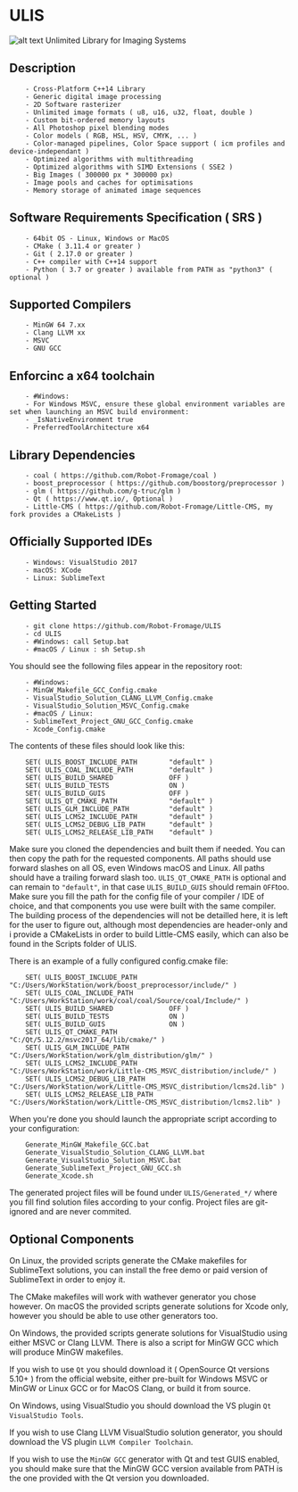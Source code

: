 # ULIS
![alt text](http://clementberthaud.com/dev/dep/ULIS/media/com/Banner.png "ULIS")
Unlimited Library for Imaging Systems

## Description
        - Cross-Platform C++14 Library
        - Generic digital image processing
        - 2D Software rasterizer
        - Unlimited image formats ( u8, u16, u32, float, double )
        - Custom bit-ordered memory layouts
        - All Photoshop pixel blending modes
        - Color models ( RGB, HSL, HSV, CMYK, ... )
        - Color-managed pipelines, Color Space support ( icm profiles and device-independant )
        - Optimized algorithms with multithreading
        - Optimized algorithms with SIMD Extensions ( SSE2 )
        - Big Images ( 300000 px * 300000 px)
        - Image pools and caches for optimisations
        - Memory storage of animated image sequences

## Software Requirements Specification ( SRS )
        - 64bit OS - Linux, Windows or MacOS
        - CMake ( 3.11.4 or greater )
        - Git ( 2.17.0 or greater )
        - C++ compiler with C++14 support
        - Python ( 3.7 or greater ) available from PATH as "python3" ( optional )

## Supported Compilers
        - MinGW 64 7.xx
        - Clang LLVM xx
        - MSVC
        - GNU GCC
        
## Enforcinc a x64 toolchain
        - #Windows:
        - For Windows MSVC, ensure these global environment variables are set when launching an MSVC build environment:
        - _IsNativeEnvironment true
        - PreferredToolArchitecture x64

## Library Dependencies
        - coal ( https://github.com/Robot-Fromage/coal )
        - boost_preprocessor ( https://github.com/boostorg/preprocessor )
        - glm ( https://github.com/g-truc/glm )
        - Qt ( https://www.qt.io/, Optional )
        - Little-CMS ( https://github.com/Robot-Fromage/Little-CMS, my fork provides a CMakeLists )


## Officially Supported IDEs
        - Windows: VisualStudio 2017
        - macOS: XCode
        - Linux: SublimeText

## Getting Started
        - git clone https://github.com/Robot-Fromage/ULIS
        - cd ULIS
        - #Windows: call Setup.bat
        - #macOS / Linux : sh Setup.sh

You should see the following files appear in the repository root:

        - #Windows:
        - MinGW_Makefile_GCC_Config.cmake
        - VisualStudio_Solution_CLANG_LLVM_Config.cmake
        - VisualStudio_Solution_MSVC_Config.cmake
        - #macOS / Linux:
        - SublimeText_Project_GNU_GCC_Config.cmake
        - Xcode_Config.cmake

The contents of these files should look like this:

        SET( ULIS_BOOST_INCLUDE_PATH        "default" )
        SET( ULIS_COAL_INCLUDE_PATH         "default" )
        SET( ULIS_BUILD_SHARED              OFF )
        SET( ULIS_BUILD_TESTS               ON )
        SET( ULIS_BUILD_GUIS                OFF )
        SET( ULIS_QT_CMAKE_PATH             "default" )
        SET( ULIS_GLM_INCLUDE_PATH          "default" )
        SET( ULIS_LCMS2_INCLUDE_PATH        "default" )
        SET( ULIS_LCMS2_DEBUG_LIB_PATH      "default" )
        SET( ULIS_LCMS2_RELEASE_LIB_PATH    "default" )

Make sure you cloned the dependencies and built them if needed. You can then copy the path for the requested components. All paths should use forward slashes on all OS, even Windows macOS and Linux. All paths should have a trailing forward slash too. `ULIS_QT_CMAKE_PATH` is optional and can remain to `"default"`, in that case `ULIS_BUILD_GUIS` should remain `OFF`too. Make sure you fill the path for the config file of your compiler / IDE of choice, and that components you use were built with the same compiler. The building process of the dependencies will not be detailled here, it is left for the user to figure out, although most dependencies are header-only and i provide a CMakeLists in order to build Little-CMS easily, which can also be found in the Scripts folder of ULIS.

There is an example of a fully configured config.cmake file:

        SET( ULIS_BOOST_INCLUDE_PATH        "C:/Users/WorkStation/work/boost_preprocessor/include/" )
        SET( ULIS_COAL_INCLUDE_PATH         "C:/Users/WorkStation/work/coal/coal/Source/coal/Include/" )
        SET( ULIS_BUILD_SHARED              OFF )
        SET( ULIS_BUILD_TESTS               ON )
        SET( ULIS_BUILD_GUIS                ON )
        SET( ULIS_QT_CMAKE_PATH             "C:/Qt/5.12.2/msvc2017_64/lib/cmake/" )
        SET( ULIS_GLM_INCLUDE_PATH          "C:/Users/WorkStation/work/glm_distribution/glm/" )
        SET( ULIS_LCMS2_INCLUDE_PATH        "C:/Users/WorkStation/work/Little-CMS_MSVC_distribution/include/" )
        SET( ULIS_LCMS2_DEBUG_LIB_PATH      "C:/Users/WorkStation/work/Little-CMS_MSVC_distribution/lcms2d.lib" )
        SET( ULIS_LCMS2_RELEASE_LIB_PATH    "C:/Users/WorkStation/work/Little-CMS_MSVC_distribution/lcms2.lib" )

When you're done you should launch the appropriate script according to your configuration:

        Generate_MinGW_Makefile_GCC.bat
        Generate_VisualStudio_Solution_CLANG_LLVM.bat
        Generate_VisualStudio_Solution_MSVC.bat
        Generate_SublimeText_Project_GNU_GCC.sh
        Generate_Xcode.sh

The generated project files will be found under `ULIS/Generated_*/` where you fill find solution files according to your config.
Project files are git-ignored and are never commited.

## Optional Components
On Linux, the provided scripts generate the CMake makefiles for SublimeText solutions, you can install the free demo or paid version of SublimeText in order to enjoy it.

The CMake makefiles will work with wathever generator you chose however.
On macOS the provided scripts generate solutions for Xcode only, however you should be able to use other generators too.

On Windows, the provided scripts generate solutions for VisualStudio using either MSVC or Clang LLVM. There is also a script for MinGW GCC which will produce MinGW makefiles.

If you wish to use `Qt` you should download it ( OpenSource Qt versions 5.10+ ) from the official website, either pre-built for Windows MSVC or MinGW or Linux GCC or for MacOS Clang, or build it from source.

On Windows, using VisualStudio you should download the VS plugin `Qt VisualStudio Tools`.

If you wish to use Clang LLVM VisualStudio solution generator, you should download the VS plugin `LLVM Compiler Toolchain`.

If you wish to use the `MinGW GCC` generator with Qt and test GUIS enabled, you should make sure that the MinGW GCC version available from PATH is the one provided with the Qt version you downloaded.
